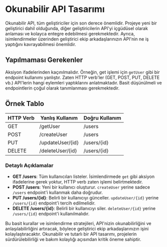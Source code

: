 
# Okunabilir API Tasarımı

Okunabilir API, tüm geliştiriciler için son derece önemlidir. Projeye yeni bir geliştirici dahil olduğunda, diğer geliştiricilerin API'yi içgüdüsel olarak anlaması ve kolayca entegre edebilmesi gerekmektedir. Ayrıca, isimlendirmeler üzerinden geliştirici ekip arkadaşlarınızın API'nin ne iş yaptığını kavrayabilmesi önemlidir.

## Yapılmaması Gerekenler

Aksiyon ifadelerinden kaçınılmalıdır. Örneğin, get işlemi için `getUser` gibi bir endpoint kullanımı yanlıştır. Zaten HTTP verb'ler (GET, POST, PUT, DELETE vb.) API'lerin hangi eylemleri yaptıklarını anlatmaktadır. Basit düşünülmeli ve endpointlerin çoğul olarak tanımlanması gerekmektedir.

## Örnek Tablo

| HTTP Verb | Yanlış Kullanım        | Doğru Kullanım     |
|-----------|------------------------|--------------------|
| GET       | /getUser               | /users             |
| POST      | /createUser            | /users             |
| PUT       | /updateUser/{id}       | /users/{id}        |
| DELETE    | /deleteUser/{id}       | /users/{id}        |

### Detaylı Açıklamalar

- **GET /users**: Tüm kullanıcıları listeler. İsimlendirmede `get` gibi aksiyon ifadelerine gerek yoktur, HTTP verb zaten işlemi belirtmektedir.
- **POST /users**: Yeni bir kullanıcı oluşturur. `createUser` yerine sadece `/users` endpoint'i kullanmak daha doğrudur.
- **PUT /users/{id}**: Belirli bir kullanıcıyı günceller. `updateUser/{id}` yerine `/users/{id}` endpoint'i tercih edilmelidir.
- **DELETE /users/{id}**: Belirli bir kullanıcıyı siler. `deleteUser/{id}` yerine `/users/{id}` endpoint'i kullanılmalıdır.

Bu basit kurallar ve isimlendirme stratejileri, API'nizin okunabilirliğini ve anlaşılabilirliğini artıracak, böylece geliştirici ekip arkadaşlarınızın işini kolaylaştıracaktır. Okunabilir ve tutarlı bir API tasarımı, projelerin sürdürülebilirliği ve bakım kolaylığı açısından kritik öneme sahiptir.
